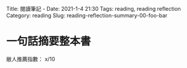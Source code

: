 Title: 閱讀筆記 - <book>
Date: 2021-1-4 21:30
Tags: reading, reading reflection
Category: reading
Slug: reading-reflection-summary-00-foo-bar

# 一句話摘要整本書

敝人推薦指數： x/10
